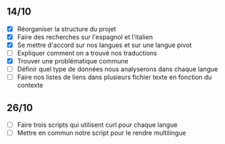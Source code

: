 ## 14/10
- [x] Réorganiser la structure du projet
- [x] Faire des recherches sur l'espagnol et l'italien
- [x] Se mettre d'accord sur nos langues et sur une langue pivot
- [ ] Expliquer comment on a trouvé nos traductions
- [x] Trouver une problématique commune
- [ ] Définir quel type de données nous analyserons dans chaque langue
- [ ] Faire nos listes de liens dans plusieurs fichier texte en fonction du contexte
## 26/10
- [ ] Faire trois scripts qui utilisent curl pour chaque langue
- [ ] Mettre en commun notre script pour le rendre multilingue
